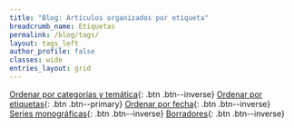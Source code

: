 ```yaml
---
title: "Blog: Artículos organizados por etiqueta"
breadcrumb_name: Etiquetas
permalink: /blog/tags/
layout: tags_left
author_profile: false
classes: wide
entries_layout: grid
---
```


[Ordenar por categorías y temática](/blog){: .btn .btn--inverse} 
[Ordenar por etiquetas](/blog/tags){: .btn .btn--primary} 
[Ordenar por fecha](/blog/fecha){: .btn .btn--inverse}
[Series monográficas](/blog/series){: .btn .btn--inverse}
[Borradores](/blog/borradores){: .btn .btn--inverse}
